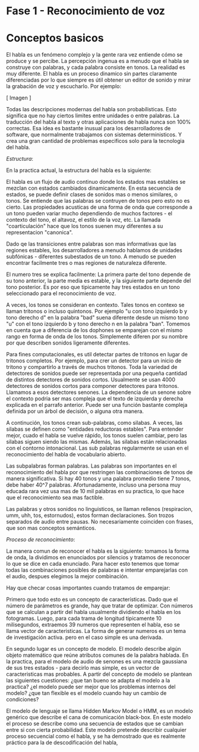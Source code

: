 # Fase 1 - Reconocimiento de voz 
# Conceptos basicos 

El habla es un fenómeno complejo y la gente rara vez entiende cómo se produce y se percibe. La percepción ingenua es a menudo que el habla se construye con palabras, y cada palabra consiste en tonos. La realidad es muy diferente. El habla es un proceso dinamico sin partes claramente diferenciadas por lo que siempre es útil obtener un editor de sonido y mirar la grabación de voz y escucharlo. Por ejemplo:

[ Imagen ]

Todas las descripciones modernas del habla son probabílisticas. Esto significa que no hay ciertos limites entre unidades o entre palabras. La traducción del habla al texto y otras aplicaciones de habla nunca son 100% correctas. Esa idea es bastante inusual para los desarrolladores de software, que normalmente trabajamos con sistemas deterministicos. Y crea una gran cantidad de problemas especificos solo para la tecnologia del habla.

*Estructura*:

En la practica actual, la estructura del habla es la siguiente:

El habla es un flujo de audio continuo donde los estados mas estables se mezclan con estados cambiados dinamicamente. En esta secuencia de estados, se puede definir clases de sonidos mas o menos similares, o tonos. Se entiende que las palabras se contruyen de tonos pero esto no es cierto. Las propiedades acusticas de una forma de onda que corresponde a un tono pueden variar mucho dependiendo de muchos factores - el contexto del tono, el altavoz, el estilo de la voz, etc. La llamada "coarticulación" hace que los tonos suenen muy diferentes a su representacion "canonica".

Dado qe las transiciones entre palabras son mas informativas que las regiones estables, los desarrolladores a menudo hablamos de unidades subfónicas - diferentes subestados de un tono. A menudo se pueden encontrar facilmente tres o mas regiones de naturaleza diferente.

El numero tres se explica facilmente: La primera parte del tono depende de su tono anterior, la parte media es estable, y la siguiente parte depende del tono posterior. Es por eso que tipicamente hay tres estados en un tono seleccionado para el reconocimiento de voz.

A veces, los tonos se consideran en contexto. Tales tonos en contexo se llaman tritonos o incluso quintonos. Por ejemplo "u con tono izquierdo b y tono derecho d" en la palabra "bad" suena diferente desde un mismo tono "u" con el tono izquierdo b y tono derecho n en la palabra "ban". Tomemos en cuenta que a diferencia de los dophones se emparejan con el mismo rango en forma de onda de los tonos. Simplemente diferen por su nombre por que describen sonidos ligeramente diferentes.

Para fines computacionales, es util detectar partes de tritonos en lugar de tritonos completos. Por ejemplo, para crer un detector para un inicio de tritono y compartirlo a través de muchos tritonos. Toda la variedad de detectores de sonidos puede ser representada por una pequeña cantidad de distintos detectores de sonidos cortos. Usualmente se usan 4000 detectores de sonidos cortos para componer detectores para tritonos. Llamamos a esos detectores senones. La dependencia de un senone sobre el contexto podria ser mas compleja que el texto de izquierda y derecha explicada en el parrafo anterior. Puede ser una función bastante compleja definida por un árbol de decisión, o alguna otra manera.

A continución, los tonos crean sub-palabras, como silabas. A veces, las silabas se definen como "entidades reductoras estables". Para entender mejor, cuado el habla se vuelve rápido, los tonos suelen cambiar, pero las silabas siguen siendo las mismas. Además, las silabas están relacionadas con el contorno intonacional.  Las sub palabras regularmente se usan en el reconocimiento del habla de vocabulario abierto.

Las subpalabras forman palabras. Las palabras son importantes en el reconocimiento del habla por que restringen las combinaciones de tonos de manera significativa. Si hay 40 tonos y una palabra promedio tiene 7 tonos, debe haber 40^7 palabras. Afortunadamente, incluso una persona muy educada rara vez usa mas de 10 mil palabras  en su practica, lo que hace que el reconocimiento sea mas factible.

Las palabras y otros sonidos no linguisticos, se llaman rellenos (respiracion, umm, uhh, tos, estornudos), estos forman declaraciones. Son trozos separados de audio entre pausas. No necesariamente coinciden con frases, que son mas conceptos semánticos.

*Proceso de reconocimiento*:

La manera comun de reconocer el habla es la siguiente: tomamos la forma de onda, la dividimos en enunciados por silencios y tratamos de reconocer lo que se dice en cada enunciado. Para hacer esto tenemos que tomar todas las combinaciones posibles de palabras e intentar emparejarlas con el audio, despues elegimos la mejor combinación.

Hay que checar cosas importantes cuando tratamos de emparejar:

Primero que todo esto es un concepto de características. Dado que el número de parámetros es grande, hay que tratar de optimizar. Con números que se calculan a partir del habla usualmente dividiendo el habla en los fotogramas. Luego, para cada trama de longitud tipicamente 10 milisegundos, extraemos 39 numeros que representen el habla, eso se llama vector de caracteristicas. La forma de generar numeros es un tema de investigación activa. pero en el caso simple es una derivada.

En segundo lugar es un concepto de modelo. El modelo describe algún objeto matemático que reúne atributos comunes de la palabra hablada. En la practica, para el modelo de audio de senones es una mezcla gaussiana de sus tres estados - para decirlo mas simple, es un vector de caracteristicas mas probables. A partir del concepto de modelo se plantean las siguientes cuestiones: ¿que tan bueno se adapta el modelo a la practica? ¿el modelo puede ser mejor que los problemas internos del modelo? ¿que tan flexible es el modelo cuando hay un cambio de condiciones?

El modelo de lenguaje se llama Hidden Markov Model o HMM, es un modelo genérico que describe el cana de comunicación black-box. En este modelo el proceso se describe como una secuencia de estados que se cambian entre si con cierta probabilidad. Este modelo pretende describir cualquier proceso secuencial como el habla, y se ha demostrado que es realmente práctico para la de descodificación del habla,

